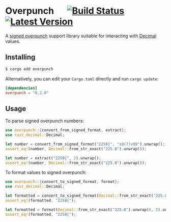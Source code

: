 # Overpunch &emsp; [![Build Status]][actions] [![Latest Version]][crates.io]

[Build Status]: https://img.shields.io/endpoint.svg?url=https%3A%2F%2Factions-badge.atrox.dev%2Fcapitalrx%2Foverpunch%2Fbadge&style=flat

[actions]: https://actions-badge.atrox.dev/capitalrx/overpunch/goto

[Latest Version]: https://img.shields.io/crates/v/overpunch.svg

[crates.io]: https://crates.io/crates/overpunch

A [signed overpunch](https://en.wikipedia.org/wiki/Signed_overpunch) support library suitable for interacting
with [Decimal](https://docs.rs/rust_decimal/latest/rust_decimal/) values.

## Installing

```sh
$ cargo add overpunch
```

Alternatively, you can edit your `Cargo.toml` directly and run `cargo update`:

```toml
[dependencies]
overpunch = "0.2.0"
```

## Usage

To parse signed overpunch numbers:

```rust
use overpunch::{convert_from_signed_format, extract};
use rust_decimal::Decimal;

let number = convert_from_signed_format("2258{", "s9(7)v99").unwrap();
assert_eq!(number, Decimal::from_str_exact("225.8").unwrap());

let number = extract("2258{", 2).unwrap();
assert_eq!(number, Decimal::from_str_exact("225.8").unwrap());
```

To format values to signed overpunch:

```rust
use overpunch::{convert_to_signed_format, format};
use rust_decimal::Decimal;

let formatted = convert_to_signed_format(Decimal::from_str_exact("225.8").unwrap(), "s9(7)v99").unwrap();
assert_eq!(formatted, "2258{");

let formatted = format(Decimal::from_str_exact("225.8").unwrap(), 2).unwrap();
assert_eq!(formatted, "2258{");
```
